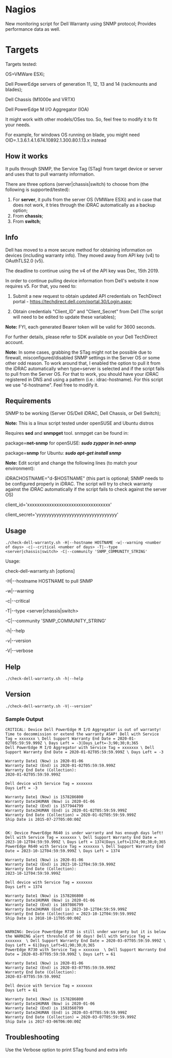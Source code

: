 # Nagios
New monitoring script for Dell Warranty using SNMP protocol; Provides performance data as well.

# Targets
Targets tested:

OS=VMWare ESXi;

Dell PowerEdge servers of generation 11, 12, 13 and 14 (rackmounts and blades);

Dell Chassis (M1000e and VRTX)

Dell PowerEdge M I/O Aggregator (IOA)

It might work with other models/OSes too. So, feel free to modify it to fit your needs.

For example, for windows OS running on blade, you might need OID=.1.3.6.1.4.1.674.10892.1.300.80.1.13.x instead

## How it works
It pulls through SNMP, the Service Tag (STag) from target device or server and uses that to pull warranty information.

There are three options (server|chassis|switch) to choose from (the following is supported/tested):

1. For **server**, it pulls from the server OS (VMWare ESXi) and in case that does not work, it tries through the iDRAC automatically as a backup option;
2. From **chassis**;
3. From **switch**;

## Info
Dell has moved to a more secure method for obtaining information on devices (including warranty info). They moved away from API key (v4) to OAuthTLS2.0 (v5).

The deadline to continue using the v4 of the API key was Dec, 15th 2019.

In order to continue pulling device information from Dell's website it now requires v5. For that, you need to:


1. Submit a new request to obtain updated API credentials on TechDirect portal - https://techdirect.dell.com/portal.30/Login.aspx;

2. Obtain credentials "Client_ID" and "Client_Secret" from Dell (The script will need to be edited to update these variables);
 
 
 **Note:** FYI, each generated Bearer token will be valid for 3600 seconds.

For further details, please refer to SDK available on your Dell TechDirect account.

**Note:** In some cases, grabbing the STag might not be possible due to firewall, misconfigured/disabled SNMP settings in the Server OS or some other odd reason. To work around that, I enabled the option to pull it from the iDRAC automatically when type=server is selected and if the script fails to pull from the Server OS. For that to work, you should have your iDRAC registered in DNS and using a pattern (i.e.: idrac-hostname). For this script we use "d-hostname". Feel free to modify it.

## Requirements
SNMP to be working (Server OS/Dell iDRAC, Dell Chassis, or Dell Switch);

**Note:** This is a linux script tested under openSUSE and Ubuntu distros

Requires **sed** and **snmpget** tool. snmpget can be found in:

package=**net-snmp** for openSUSE: ***sudo zypper in net-snmp***

package=**snmp** for Ubuntu:       ***sudo apt-get install snmp***

**Note:** Edit script and change the following lines (to match your environment):

iDRACHOSTNAME="d-$HOSTNAME" (this part is optional; SNMP needs to be configured properly in iDRAC. The script will try to check warranty against the iDRAC automatically if the script fails to check against the server OS)

client_id='xxxxxxxxxxxxxxxxxxxxxxxxxxxxxxxxxx'

client_secret='yyyyyyyyyyyyyyyyyyyyyyyyyyyyyyyy'

## Usage
    ./check-dell-warranty.sh -H|--hostname HOSTNAME -w|--warning <number of days> -c|--critical <number of days> -T|--type <server|chassis|switch> -C|--community 'SNMP_COMMUNITY_STRING'
    
Usage:

check-dell-warranty.sh [options]

-H|--hostname HOSTNAME to pull SNMP 

-w|--warning <number of days>
	
-c|--critical <number of days>
	
-T|--type <server|chassis|switch>

-C|--community 'SNMP_COMMUNITY_STRING'

-h|--help

-v|--version

-V|--verbose

## Help
    ./check-dell-warranty.sh -h|--help

## Version
    ./check-dell-warranty.sh -V|--version"

### Sample Output
	CRITICAL: Device Dell PowerEdge M I/O Aggregator is out of warranty! Time to decommission or extend the warranty ASAP! Dell with Service Tag = xxxxxxx \ Dell Support Warranty End Date = 2020-01-02T05:59:59.999Z \ Days Left = -3|Days_Left=-3;90;30;0;365
	Dell PowerEdge M I/O Aggregator with Service Tag = xxxxxxx \ Dell Support Warranty End Date = 2020-01-02T05:59:59.999Z \ Days Left = -3
		
	Warranty Date1 (Now) is 2020-01-06
	Warranty Date2 (End) is 2020-01-02T05:59:59.999Z
	Warranty End Date (Collection):
	2020-01-02T05:59:59.999Z
	
	Dell device with Service Tag = xxxxxxx
	Days Left = -3
	
	Warranty Date1 (Now) is 1578286800
	Warranty Date1HUMAN (Now) is 2020-01-06
	Warranty Date2 (End) is 1577944799
	Warranty Date2HUMAN (End) is 2020-01-02T05:59:59.999Z
	Warranty End Date (Collection) = 2020-01-02T05:59:59.999Z
	Ship Date is 2015-07-27T05:00:00Z


	OK: Device PowerEdge R640 is under warranty and has enough days left! Dell with Service Tag = xxxxxxx \ Dell Support Warranty End Date = 2023-10-12T04:59:59.999Z \ Days Left = 1374|Days_Left=1374;90;30;0;365
	PowerEdge R640 with Service Tag = xxxxxxx \ Dell Support Warranty End Date = 2023-10-12T04:59:59.999Z \ Days Left = 1374

	Warranty Date1 (Now) is 2020-01-06
	Warranty Date2 (End) is 2023-10-12T04:59:59.999Z
	Warranty End Date (Collection):
	2023-10-12T04:59:59.999Z
	
	Dell device with Service Tag = xxxxxxx
	Days Left = 1374
	
	Warranty Date1 (Now) is 1578286800
	Warranty Date1HUMAN (Now) is 2020-01-06
	Warranty Date2 (End) is 1697086799
	Warranty Date2HUMAN (End) is 2023-10-12T04:59:59.999Z
	Warranty End Date (Collection) = 2023-10-12T04:59:59.999Z
	Ship Date is 2018-10-11T05:00:00Z


	WARNING: Device PowerEdge R730 is still under warranty but it is below the WARNING alert threshold of 90 days! Dell with Service Tag = xxxxxxx  \ Dell Support Warranty End Date = 2020-03-07T05:59:59.999Z \ Days Left = 61|Days_Left=61;90;30;0;365
	PowerEdge R730 with Service Tag = xxxxxxx  \ Dell Support Warranty End Date = 2020-03-07T05:59:59.999Z \ Days Left = 61

	Warranty Date1 (Now) is 2020-01-06
	Warranty Date2 (End) is 2020-03-07T05:59:59.999Z
	Warranty End Date (Collection):
	2020-03-07T05:59:59.999Z

	Dell device with Service Tag = xxxxxxx 
	Days Left = 61

	Warranty Date1 (Now) is 1578286800
	Warranty Date1HUMAN (Now) is 2020-01-06
	Warranty Date2 (End) is 1583560799
	Warranty Date2HUMAN (End) is 2020-03-07T05:59:59.999Z
	Warranty End Date (Collection) = 2020-03-07T05:59:59.999Z
	Ship Date is 2017-03-06T06:00:00Z

## Troubleshooting

Use the Verbose option to print STag found and extra info
